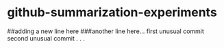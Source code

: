 # github-summarization-experiments
##adding a new line here
###another line here...
first unusual commit
second unusual commit
.
.
.
